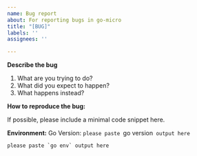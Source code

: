 ```yaml
---
name: Bug report
about: For reporting bugs in go-micro
title: "[BUG]"
labels: ''
assignees: ''

---
```


**Describe the bug**

1. What are you trying to do?
2. What did you expect to happen?
3. What happens instead?

**How to reproduce the bug:**

If possible, please include a minimal code snippet here.

**Environment:**
Go Version: `please paste `go version` output here`
```
please paste `go env` output here
```

